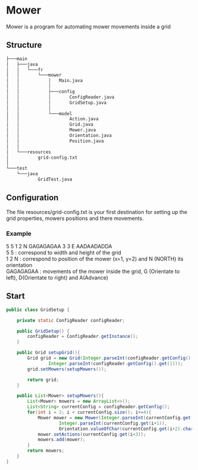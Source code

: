 # Mower

Mower is a program for automating mower movements inside a grid
## Structure

```bash
├───main
│   ├───java
│   │   └───fr
│   │       └───mower
│   │           │   Main.java
│   │           │
│   │           ├───config
│   │           │       ConfigReader.java
│   │           │       GridSetup.java
│   │           │
│   │           └───model
│   │                   Action.java
│   │                   Grid.java
│   │                   Mower.java
│   │                   Orientation.java
│   │                   Position.java
│   │
│   └───resources
│           grid-config.txt
│
└───test
    └───java
            GridTest.java
```
## Configuration

The file resources/grid-config.txt is your first destination for setting up the grid properties, mowers positions and there movements.
<br/>
### Example 

5 5 1 2 N GAGAGAGAA 3 3 E AADAADADDA
<br/>
5 5 : correspond to width and height of the grid
<br/>
1 2 N : correspond to position of the mower (x=1, y=2) and N (NORTH) its orientation
<br/>
GAGAGAGAA : movements of the mower inside the grid, G (Orientate to left), D(Orientate to right) and A(Advance)


## Start
```java
public class GridSetup {

    private static ConfigReader configReader;

    public GridSetup() {
        configReader = ConfigReader.getInstance();
    }

    public Grid setupGrid(){
        Grid grid = new Grid(Integer.parseInt(configReader.getConfig().get(0)),
                Integer.parseInt(configReader.getConfig().get(1)));
        grid.setMowers(setupMowers());

        return grid;
    }

    public List<Mower> setupMowers(){
        List<Mower> mowers = new ArrayList<>();
        List<String> currentConfig = configReader.getConfig();
        for(int i = 2; i < currentConfig.size(); i+=4){
            Mower mower = new Mower(Integer.parseInt(currentConfig.get(i)),
                    Integer.parseInt(currentConfig.get(i+1)),
                    Orientation.valueOfChar(currentConfig.get(i+2).charAt(0)));
            mower.setActions(currentConfig.get(i+3));
            mowers.add(mower);
        }
        return mowers;
    }
}
```